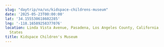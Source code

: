 ```yaml
---
slug: "daytrip/na/us/kidspace-childrens-museum"
date: '2025-05-23T00:00:00'
lat: '34.155530618602285'
lng: '-118.16589258377076'
location: Linda Vista Avenue, Pasadena, Los Angeles County, California, 91102, United
  States
title: Kidspace Children's Museum
---
```




